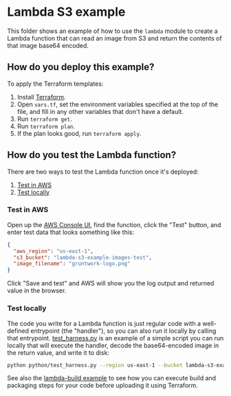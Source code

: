 # Lambda S3 example

This folder shows an example of how to use the `lambda` module to create a Lambda function that can read an image from
S3 and return the contents of that image base64 encoded.





## How do you deploy this example?

To apply the Terraform templates:

1. Install [Terraform](https://www.terraform.io/).
1. Open `vars.tf`, set the environment variables specified at the top of the file, and fill in any other variables that
   don't have a default.
1. Run `terraform get`.
1. Run `terraform plan`.
1. If the plan looks good, run `terraform apply`.




## How do you test the Lambda function?

There are two ways to test the Lambda function once it's deployed:

1. [Test in AWS](#test-in-aws)
1. [Test locally](#test-locally)


### Test in AWS

Open up the [AWS Console UI](https://console.aws.amazon.com/lambda/home), find the function, click the "Test" button, 
and enter test data that looks something like this:
   
```json
{
  "aws_region": "us-east-1",
  "s3_bucket": "lambda-s3-example-images-test",
  "image_filename": "gruntwork-logo.png"
}
```
    
Click "Save and test" and AWS will show you the log output and returned value in the browser.


### Test locally

The code you write for a Lambda function is just regular code with a well-defined entrypoint (the "handler"), so you 
can also run it locally by calling that entrypoint. [test_harness.py](python/test_harness.py) is an example of a simple 
script you can run locally that will execute the handler, decode the base64-encoded image in the return value, and 
write it to disk:

```bash
python python/test_harness.py --region us-east-1 --bucket lambda-s3-example-images-test --filename gruntwork-logo.png
```

See also the [lambda-build example](https://github.com/biptec/terraform-aws-lambda/blob/v0.10.0/examples/lambda-build) to see how you can execute build and packaging steps for
your code before uploading it using Terraform.